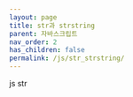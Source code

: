 ```yaml
---
layout: page
title: str과 strstring
parent: 자바스크립트
nav_order: 2
has_children: false
permalink: /js/str_strstring/
---
```


js str